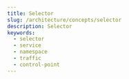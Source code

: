 ```yaml
---
title: Selector
slug: /architecture/concepts/selector
description: Selector
keywords:
  - selector
  - service
  - namespace
  - traffic
  - control-point
---
```


